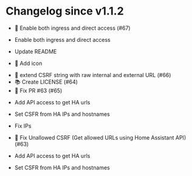 # Changelog since v1.1.2
- 🔨 Enable both ingress and direct access (#67)

* Enable both ingress and direct access

* Update README

* 🍃 Add icon 
- 🔨 extend CSRF string with raw internal and external URL (#66) 
- 📚 Create LICENSE (#64) 
- 🔨 Fix PR #63 (#65)

* Add API access to get HA urls

* Set CSFR from HA IPs and hostnames

* Fix IPs 
- 🐛 Fix Unallowed CSRF (Get allowed URLs using Home Assistant API) (#63)

* Add API access to get HA urls

* Set CSFR from HA IPs and hostnames 
